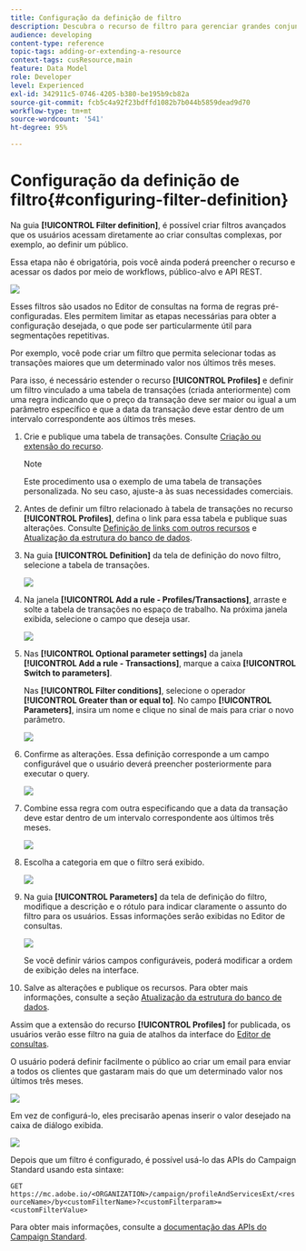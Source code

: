 ```yaml
---
title: Configuração da definição de filtro
description: Descubra o recurso de filtro para gerenciar grandes conjuntos de dados.
audience: developing
content-type: reference
topic-tags: adding-or-extending-a-resource
context-tags: cusResource,main
feature: Data Model
role: Developer
level: Experienced
exl-id: 342911c5-0746-4205-b380-be195b9cb82a
source-git-commit: fcb5c4a92f23bdffd1082b7b044b5859dead9d70
workflow-type: tm+mt
source-wordcount: '541'
ht-degree: 95%

---
```


# Configuração da definição de filtro{#configuring-filter-definition}

Na guia **[!UICONTROL Filter definition]**, é possível criar filtros avançados que os usuários acessam diretamente ao criar consultas complexas, por exemplo, ao definir um público.

Essa etapa não é obrigatória, pois você ainda poderá preencher o recurso e acessar os dados por meio de workflows, público-alvo e API REST.

![](assets/custom_resource_filter-definition.png)

Esses filtros são usados no Editor de consultas na forma de regras pré-configuradas. Eles permitem limitar as etapas necessárias para obter a configuração desejada, o que pode ser particularmente útil para segmentações repetitivas.

Por exemplo, você pode criar um filtro que permita selecionar todas as transações maiores que um determinado valor nos últimos três meses.

Para isso, é necessário estender o recurso **[!UICONTROL Profiles]** e definir um filtro vinculado a uma tabela de transações (criada anteriormente) com uma regra indicando que o preço da transação deve ser maior ou igual a um parâmetro específico e que a data da transação deve estar dentro de um intervalo correspondente aos últimos três meses.

1. Crie e publique uma tabela de transações. Consulte [Criação ou extensão do recurso](../../developing/using/creating-or-extending-the-resource.md).

   >[!NOTE]
   >
   >Este procedimento usa o exemplo de uma tabela de transações personalizada. No seu caso, ajuste-a às suas necessidades comerciais.

1. Antes de definir um filtro relacionado à tabela de transações no recurso **[!UICONTROL Profiles]**, defina o link para essa tabela e publique suas alterações. Consulte [Definição de links com outros recursos](../../developing/using/configuring-the-resource-s-data-structure.md#defining-links-with-other-resources) e [Atualização da estrutura do banco de dados](../../developing/using/updating-the-database-structure.md).
1. Na guia **[!UICONTROL Definition]** da tela de definição do novo filtro, selecione a tabela de transações.

   ![](assets/custom_resource_filter-definition_example-empty.png)

1. Na janela **[!UICONTROL Add a rule - Profiles/Transactions]**, arraste e solte a tabela de transações no espaço de trabalho. Na próxima janela exibida, selecione o campo que deseja usar.

   ![](assets/custom_resource_filter-definition_example-field.png)

1. Nas **[!UICONTROL Optional parameter settings]** da janela **[!UICONTROL Add a rule - Transactions]**, marque a caixa **[!UICONTROL Switch to parameters]**.

   Nas **[!UICONTROL Filter conditions]**, selecione o operador **[!UICONTROL Greater than or equal to]**. No campo **[!UICONTROL Parameters]**, insira um nome e clique no sinal de mais para criar o novo parâmetro.

   ![](assets/custom_resource_filter-definition_example-parameter.png)

1. Confirme as alterações. Essa definição corresponde a um campo configurável que o usuário deverá preencher posteriormente para executar o query.

   ![](assets/custom_resource_filter-definition_ex_edit-rule.png)

1. Combine essa regra com outra especificando que a data da transação deve estar dentro de um intervalo correspondente aos últimos três meses.

   ![](assets/custom_resource_filter-definition_example.png)

1. Escolha a categoria em que o filtro será exibido.

   ![](assets/custom_resource_filter-definition_category.png)

1. Na guia **[!UICONTROL Parameters]** da tela de definição do filtro, modifique a descrição e o rótulo para indicar claramente o assunto do filtro para os usuários. Essas informações serão exibidas no Editor de consultas.

   ![](assets/custom_resource_filter-definition_parameters.png)

   Se você definir vários campos configuráveis, poderá modificar a ordem de exibição deles na interface.

1. Salve as alterações e publique os recursos. Para obter mais informações, consulte a seção [Atualização da estrutura do banco de dados](../../developing/using/updating-the-database-structure.md).

Assim que a extensão do recurso **[!UICONTROL Profiles]** for publicada, os usuários verão esse filtro na guia de atalhos da interface do [Editor de consultas](../../automating/using/editing-queries.md).

O usuário poderá definir facilmente o público ao criar um email para enviar a todos os clientes que gastaram mais do que um determinado valor nos últimos três meses.

![](assets/custom_resource_filter-definition_email-audience.png)

Em vez de configurá-lo, eles precisarão apenas inserir o valor desejado na caixa de diálogo exibida.

![](assets/custom_resource_filter-definition_email-audience_filter.png)

Depois que um filtro é configurado, é possível usá-lo das APIs do Campaign Standard usando esta sintaxe:

`GET https://mc.adobe.io/<ORGANIZATION>/campaign/profileAndServicesExt/<resourceName>/by<customFilterName>?<customFilterparam>=<customFilterValue>`

Para obter mais informações, consulte a [documentação das APIs do Campaign Standard](../../api/using/filtering.md#custom-filters).
